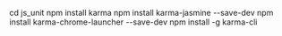 
cd js_unit
npm install karma 
npm install karma-jasmine --save-dev
npm install karma-chrome-launcher --save-dev
npm install -g karma-cli
